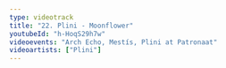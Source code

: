 ```yaml
---
type: videotrack
title: "22. Plini - Moonflower"
youtubeId: "h-HoqS29h7w"
videoevents: "Arch Echo, Mestís, Plini at Patronaat"
videoartists: ["Plini"]
---
```

